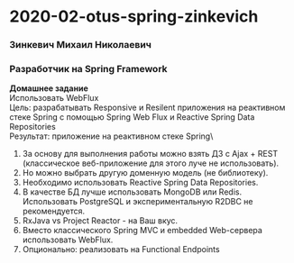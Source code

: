 # 2020-02-otus-spring-zinkevich
### Зинкевич Михаил Николаевич
### Разработчик на Spring Framework

**Домашнее задание** \
Использовать WebFlux\
Цель: разрабатывать Responsive и Resilent приложения на реактивном стеке Spring c помощью Spring Web Flux и Reactive Spring Data Repositories\
Результат: приложение на реактивном стеке Spring\
1. За основу для выполнения работы можно взять ДЗ с Ajax + REST (классическое веб-приложение для этого луче не использовать).
2. Но можно выбрать другую доменную модель (не библиотеку).
3. Необходимо использовать Reactive Spring Data Repositories.
4. В качестве БД лучше использовать MongoDB или Redis. Использовать PostgreSQL и экспериментальную R2DBC не рекомендуется.
5. RxJava vs Project Reactor - на Ваш вкус.
6. Вместо классического Spring MVC и embedded Web-сервера использовать WebFlux.
7. Опционально: реализовать на Functional Endpoints